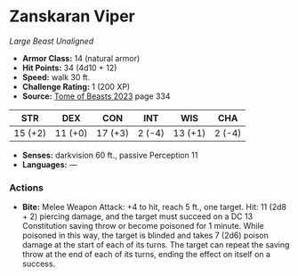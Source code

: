 # Zanskaran Viper

*Large* *Beast* *Unaligned*

- **Armor Class:** 14 (natural armor)
- **Hit Points:** 34 (4d10 + 12)
- **Speed:** walk 30 ft.
- **Challenge Rating:** 1 (200 XP)
- **Source:** [Tome of Beasts 2023](https://koboldpress.com/kpstore/product/tome-of-beasts-1-2023-edition/) page 334

| STR | DEX | CON | INT | WIS | CHA |
| --- | --- | --- | --- | --- | --- |
| 15 (+2) | 11 (+0) | 17 (+3) | 2 (-4) | 13 (+1) | 2 (-4) |

- **Senses:** darkvision 60 ft., passive Perception 11
- **Languages:** —
### Actions
- **Bite:** Melee Weapon Attack: +4 to hit, reach 5 ft., one target. Hit: 11 (2d8 + 2) piercing damage, and the target must succeed on a DC 13 Constitution saving throw or become poisoned for 1 minute. While poisoned in this way, the target is blinded and takes 7 (2d6) poison damage at the start of each of its turns. The target can repeat the saving throw at the end of each of its turns, ending the effect on itself on a success.
